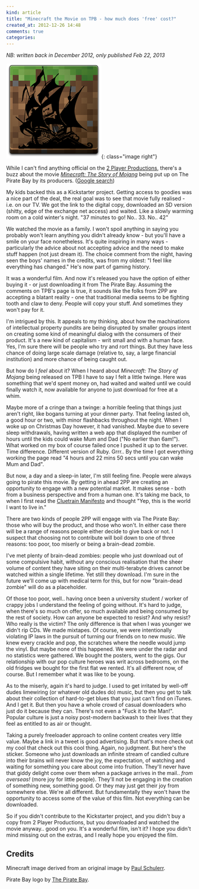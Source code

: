 ```yaml
---
kind: article
title: "Minecraft the Movie on TPB - how much does 'free' cost?"
created_at: 2012-12-26 14:48
comments: true
categories:
---
```


_NB: written back in December 2012, only published Feb 22, 2013_

![Minecraft + Piratebay](/images/posts/minecraft-piratebay.png){: class="image right"}

While I can't find anything official on the [2 Player Productions](http://www.2playerproductions.com/), there's a buzz about the movie _[Minecraft: The Story of Mojang](http://www.youtube.com/watch?v=SXEdspVDMxw)_ being put up on The Pirate Bay by its producers. ([Google search](http://www.google.com.au/search?q=minecraft+movie+piratebay))

<!--READMORE-->

My kids backed this as a Kickstarter project. Getting access to goodies was a nice part of the deal, the real goal was to see that movie fully realised - i.e. on our TV. We got the link to the digital copy, downloaded an SD version (shitty, edge of the exchange net access) and waited. Like a slowly warming room on a cold winter's night. "37 minutes to go! No.. 33. No.. 42"

We watched the movie as a family. I won't spoil anything in saying you probably won't learn anything you didn't already know - but you'll have a smile on your face nonetheless. It's quite inspiring in many ways - particularly the advice about not accepting advice and the need to make stuff happen (not just dream it). The choice comment from the night, having seen the boys' names in the credits, was from my oldest: "I feel like everything has changed." He's now part of gaming history.

It was a wonderful film. And now it's released you have the option of either buying it - or just downloading it from The Pirate Bay. Assuming the comments on TPB's page is true, it sounds like the folks from 2PP are accepting a blatant reality - one that traditional media seems to be fighting tooth and claw to deny. People will copy your stuff. And sometimes they won't pay for it.

I'm intrigued by this. It appeals to my thinking, about how the machinations of intellectual property pundits are being disrupted by smaller groups intent on creating some kind of meaningful dialog with the consumers of their product. It's a new kind of capitalism - writ small and with a human face. Yes, I'm sure there will be people who try and rort things. But they have less chance of doing large scale damage (relative to, say, a large financial institution) and more chance of being caught out.

But how do I _feel_ about it? When I heard about _Minecraft: The Story of Mojang_ being released on TPB I have to say I felt a little twinge. Here was something that we'd spent money on, had waited and waited until we could finally watch it, now available for anyone to just download for free at a whim.

Maybe more of a cringe than a twinge: a horrible feeling that things just aren't right, like bogans turning at your dinner party. That feeling lasted oh, a good hour or two, with minor flashbacks throughout the night. When I woke up on Christmas Day however, it had vanished. Maybe due to severe sleep withdrawals, having written a web app that displayed the number of hours until the kids could wake Mum and Dad ("No earlier than 6am!"). What worked on my box of course failed once I pushed it up to the server. Time difference. Different version of Ruby. Grrr.. By the time I got everything working the page read "4 hours and 22 mins 50 secs until you can wake Mum and Dad".

But now, a day and a sleep-in later, I'm still feeling fine. People were always going to pirate this movie. By getting in ahead 2PP are creating an opportunity to engage with a new potential market. It makes sense - both from a business perspective and from a human one. It's taking me back, to when I first read the [Cluetrain Manifesto](http://www.cluetrain.com) and thought "Yep, this is the world I want to live in."

There are two kinds of people 2PP will engage with via The Pirate Bay: those who will buy the product, and those who won't. In either case there will be a range of reasons people either decide to give back or not. I suspect that choosing not to contribute will boil down to one of three reasons: too poor, too miserly or being a brain-dead zombie.

I've met plenty of brain-dead zombies: people who just download out of some compulsive habit, without any conscious realisation that the sheer volume of content they have siting on their multi-terabyte drives cannot be watched within a single lifetime. Yet still they download. I'm sure in the future we'll come up with medical term for this, but for now "brain-dead zombie" will do as a placeholder.

Of those too poor, well.. having once been a university student / worker of crappy jobs I understand the feeling of going without. It's hard to judge, when there's so much on offer, so much available and being consumed by the rest of society. How can anyone be expected to resist? And why resist? Who really is the victim? The only difference is that when I was younger we didn't rip CDs. We made mixtapes. Of course, we were intentionally violating IP laws in the pursuit of turning our friends on to new music. We knew every crackle and pop, the scratches where the needle would jump the vinyl. But maybe none of this happened. We were under the radar and no statistics were gathered. We bought the posters, went to the gigs. Our relationship with our pop culture heroes was writ across bedrooms, on the old fridges we bought for the first flat we rented. It's all different now, of course. But I remember what it was like to be young.

As to the miserly, again it's hard to judge. I used to get irritated by well-off dudes limewiring (or whatever old dudes do) music, but then you get to talk about their collection of hard-to-get blues that you just can't find on iTunes. And I get it. But then you have a whole crowd of casual downloaders who just do it because they can. There's not even a "Fuck it to the Man!". Popular culture is just a noisy post-modern backwash to their lives that they feel as entitled to as air or thought.

Taking a purely freeloader approach to online content creates very little value. Maybe a link in a tweet is good advertising. But that's more check out my cool that check out this cool thing. Again, no judgment. But here's the sticker. Someone who just downloads an infinite stream of candied culture into their brains will never know the joy, the expectation, of watching and waiting for something you care about come into fruition. They'll never have that giddy delight come over them when a package arrives in the mail.. _from overseas!_ (more joy for little people). They'll not be engaging in the creation of something new, something good. Or they may just get their joy from somewhere else. We're all different. But fundamentally they won't have the opportunity to access some of the value of this film. Not everything can be downloaded.

So if you didn't contribute to the Kickstarter project, and you didn't buy a copy from 2 Player Productions, but you downloaded and watched the movie anyway.. good on you. It's a wonderful film, isn't it? I hope you didn't mind missing out on the extras, and I really hope you enjoyed the film.

Credits
---
Minecraft image derived from an original image by [Paul Schulerr](http://schulerr.deviantart.com).

Pirate Bay logo by [The Pirate Bay](http://thepiratebay.sx).
